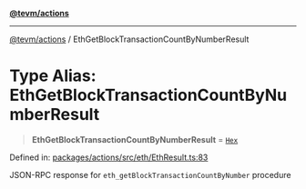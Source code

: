 [**@tevm/actions**](../README.md)

***

[@tevm/actions](../globals.md) / EthGetBlockTransactionCountByNumberResult

# Type Alias: EthGetBlockTransactionCountByNumberResult

> **EthGetBlockTransactionCountByNumberResult** = [`Hex`](Hex.md)

Defined in: [packages/actions/src/eth/EthResult.ts:83](https://github.com/evmts/tevm-monorepo/blob/main/packages/actions/src/eth/EthResult.ts#L83)

JSON-RPC response for `eth_getBlockTransactionCountByNumber` procedure
